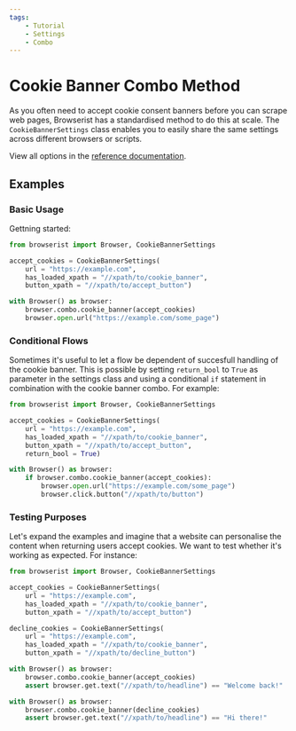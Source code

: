 ```yaml
---
tags:
    - Tutorial
    - Settings
    - Combo
---
```


# Cookie Banner Combo Method
As you often need to accept cookie consent banners before you can scrape web pages, Browserist has a standardised method to do this at scale. The `CookieBannerSettings` class enables you to easily share the same settings across different browsers or scripts.

View all options in the [reference documentation](../../reference/browser/combo/cookie-banner.md#cookiebannersettings).

## Examples
### Basic Usage
Gettning started:

```python linenums="1"
from browserist import Browser, CookieBannerSettings

accept_cookies = CookieBannerSettings(
    url = "https://example.com",
    has_loaded_xpath = "//xpath/to/cookie_banner",
    button_xpath = "//xpath/to/accept_button")

with Browser() as browser:
    browser.combo.cookie_banner(accept_cookies)
    browser.open.url("https://example.com/some_page")
```

### Conditional Flows
Sometimes it's useful to let a flow be dependent of succesfull handling of the cookie banner. This is possible by setting `return_bool` to `True` as parameter in the settings class and using a conditional `if` statement in combination with the cookie banner combo. For example:

```python linenums="1"
from browserist import Browser, CookieBannerSettings

accept_cookies = CookieBannerSettings(
    url = "https://example.com",
    has_loaded_xpath = "//xpath/to/cookie_banner",
    button_xpath = "//xpath/to/accept_button",
    return_bool = True)

with Browser() as browser:
    if browser.combo.cookie_banner(accept_cookies):
        browser.open.url("https://example.com/some_page")
        browser.click.button("//xpath/to/button")
```

### Testing Purposes
Let's expand the examples and imagine that a website can personalise the content when returning users accept cookies. We want to test whether it's working as expected. For instance:

```python linenums="1"
from browserist import Browser, CookieBannerSettings

accept_cookies = CookieBannerSettings(
    url = "https://example.com",
    has_loaded_xpath = "//xpath/to/cookie_banner",
    button_xpath = "//xpath/to/accept_button")

decline_cookies = CookieBannerSettings(
    url = "https://example.com",
    has_loaded_xpath = "//xpath/to/cookie_banner",
    button_xpath = "//xpath/to/decline_button")

with Browser() as browser:
    browser.combo.cookie_banner(accept_cookies)
    assert browser.get.text("//xpath/to/headline") == "Welcome back!"

with Browser() as browser:
    browser.combo.cookie_banner(decline_cookies)
    assert browser.get.text("//xpath/to/headline") == "Hi there!"
```
